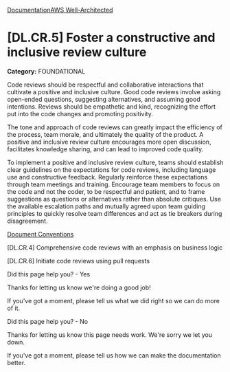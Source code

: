 [Documentation](/index.html)[AWS Well-Architected](devops-guidance.html)

# [DL.CR.5] Foster a constructive and inclusive review culture

**Category:** FOUNDATIONAL

Code reviews should be respectful and collaborative interactions that cultivate a positive and inclusive culture. Good code reviews involve asking open-ended questions, suggesting alternatives, and assuming good intentions. Reviews should be empathetic and kind, recognizing the effort put into the code changes and promoting positivity.

The tone and approach of code reviews can greatly impact the efficiency of the process, team morale, and ultimately the quality of the product. A positive and inclusive review culture encourages more open discussion, facilitates knowledge sharing, and can lead to improved code quality.

To implement a positive and inclusive review culture, teams should establish clear guidelines on the expectations for code reviews, including language use and constructive feedback. Regularly reinforce these expectations through team meetings and training. Encourage team members to focus on the code and not the coder, to be respectful and patient, and to frame suggestions as questions or alternatives rather than absolute critiques. Use the available escalation paths and mutually agreed upon team guiding principles to quickly resolve team differences and act as tie breakers during disagreement.


[Document Conventions](/general/latest/gr/docconventions.html)

\[DL.CR.4] Comprehensive code reviews with an emphasis on business logic

\[DL.CR.6] Initiate code reviews using pull requests

Did this page help you? - Yes

Thanks for letting us know we're doing a good job!

If you've got a moment, please tell us what we did right so we can do more of it.

Did this page help you? - No

Thanks for letting us know this page needs work. We're sorry we let you down.

If you've got a moment, please tell us how we can make the documentation better.</awsdocs-view></awsui-app-layout>